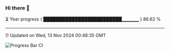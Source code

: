 ### Hi there 👋

⏳ Year progress { █████████████████████████▁▁▁▁▁ } 86.62 %

---

⏰ Updated on Wed, 13 Nov 2024 00:48:35 GMT

![Progress Bar CI](https://github.com/Shyam-Makwana/GitHub-Actions-Demo/workflows/Progress%20Bar%20CI/badge.svg)
